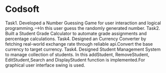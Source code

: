# Codsoft
Task1. Developed a Number Guessing Game for user interaction and logical programming.-->In this user guess the randomly generated number.
Task2. Built a Student Grade Calculator to automate grade assignments and percentage calculations.
Task4.  Designed an Currency Converter by fetching real-world exchange rate through reliable api.Convert the base currency to target currency.
Task4. Designed Student Management System to manage collection of students. In this addStudent, RemoveStudent, EditStudent,Search and DisplayStudent function is implemented.For graphical user interface swing is used.



